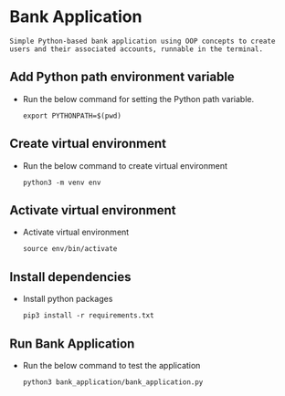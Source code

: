 # Bank Application

    Simple Python-based bank application using OOP concepts to create users and their associated accounts, runnable in the terminal.


## Add Python path environment variable

  - Run the below command for setting the Python path variable.

    `export PYTHONPATH=$(pwd)`

## Create virtual environment

  - Run the below command to create virtual environment

    `python3 -m venv env`

## Activate virtual environment

  - Activate virtual environment

    `source env/bin/activate`

## Install dependencies

  - Install python packages

    `pip3 install -r requirements.txt`

## Run Bank Application

  - Run the below command to test the application

    `python3 bank_application/bank_application.py`
